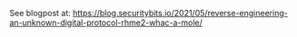 See blogpost at: https://blog.securitybits.io/2021/05/reverse-engineering-an-unknown-digital-protocol-rhme2-whac-a-mole/
